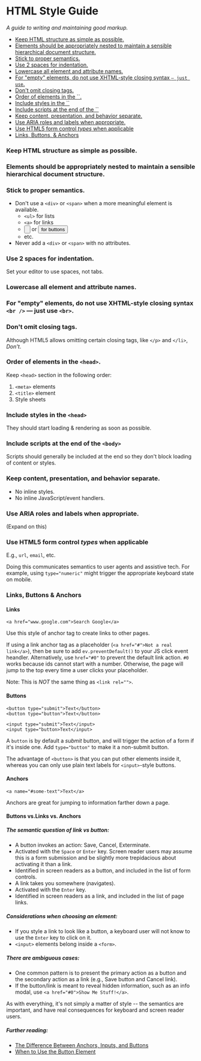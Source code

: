 # HTML Style Guide

_A guide to writing and maintaining good markup._


<!-- MarkdownTOC -->

- [Keep HTML structure as simple as possible.](#keep-html-structure-as-simple-as-possible)
- [Elements should be appropriately nested to maintain a sensible hierarchical document structure.](#elements-should-be-appropriately-nested-to-maintain-a-sensible-hierarchical-document-structure)
- [Stick to proper semantics.](#stick-to-proper-semantics)
- [Use 2 spaces for indentation.](#use-2-spaces-for-indentation)
- [Lowercase all element and attribute names.](#lowercase-all-element-and-attribute-names)
- [For "empty" elements, do not use XHTML-style closing syntax `` — just use ``.](#for-empty-elements-do-not-use-xhtml-style-closing-syntax--—-just-use-)
- [Don't omit closing tags.](#dont-omit-closing-tags)
- [Order of elements in the ``.](#order-of-elements-in-the-)
- [Include styles in the ``](#include-styles-in-the-)
- [Include scripts at the end of the ``](#include-scripts-at-the-end-of-the-)
- [Keep content, presentation, and behavior separate.](#keep-content-presentation-and-behavior-separate)
- [Use ARIA roles and labels when appropriate.](#use-aria-roles-and-labels-when-appropriate)
- [Use HTML5 form control *types* when applicable](#use-html5-form-control-types-when-applicable)
- [Links, Buttons, & Anchors](#links-buttons-anchors)

<!-- /MarkdownTOC -->




<a name="keep-html-structure-as-simple-as-possible"></a>
### Keep HTML structure as simple as possible.


<a name="elements-should-be-appropriately-nested-to-maintain-a-sensible-hierarchical-document-structure"></a>
### Elements should be appropriately nested to maintain a sensible hierarchical document structure.


<a name="stick-to-proper-semantics"></a>
### Stick to proper semantics.

* Don't use a `<div>` or `<span>` when a more meaningful element is available.
  * `<ul>` for lists
  * `<a>` for links
  * <input type="button"> or <button> for buttons
  * etc.
* Never add a `<div>` or `<span>` with no attributes.


<a name="use-2-spaces-for-indentation"></a>
### Use 2 spaces for indentation.

Set your editor to use spaces, not tabs.


<a name="lowercase-all-element-and-attribute-names"></a>
### Lowercase all element and attribute names.


<a name="for-empty-elements-do-not-use-xhtml-style-closing-syntax--—-just-use-"></a>
### For "empty" elements, do not use XHTML-style closing syntax `<br />` — just use `<br>`.


<a name="dont-omit-closing-tags"></a>
### Don't omit closing tags.

Although HTML5 allows omitting certain closing tags, like `</p>` and `</li>`, *Don't*.


<a name="order-of-elements-in-the-"></a>
### Order of elements in the `<head>`.

Keep `<head>` section in the following order:

1. `<meta>` elements
2. `<title>` element
3. Style sheets


<a name="include-styles-in-the-"></a>
### Include styles in the `<head>`

They should start loading & rendering as soon as possible.


<a name="include-scripts-at-the-end-of-the-"></a>
### Include scripts at the end of the `<body>`

Scripts should generally be included at the end so they don't block loading of content or styles.


<a name="keep-content-presentation-and-behavior-separate"></a>
### Keep content, presentation, and behavior separate.

* No inline styles.
* No inline JavaScript/event handlers.


<a name="use-aria-roles-and-labels-when-appropriate"></a>
### Use ARIA roles and labels when appropriate.

(Expand on this)


<a name="use-html5-form-control-types-when-applicable"></a>
### Use HTML5 form control *types* when applicable 

E.g., `url`, `email`, etc.

Doing this communicates semantics to user agents and assistive tech. For example, using `type="numeric"` might trigger the appropriate keyboard state on mobile.

<a name="links-buttons-anchors"></a>
### Links, Buttons & Anchors
#### Links
```
<a href="www.google.com">Search Google</a>
```

Use this style of anchor tag to create links to other pages.

If using a link anchor tag as a placeholder (`<a href="#">Not a real link</a>`), then be sure to add `ev.preventDefault()` to your JS click event heandler. Alternatively, use `href="#0"` to prevent the default link action. `#0` works because ids cannot start with a number. Otherwise, the page will jump to the top every time a user clicks your placeholder.

Note: This is *NOT* the same thing as `<link rel="">`.

#### Buttons
```
<button type="submit">Text</button>
<button type="button">Text</button>

<input type="submit">Text</input>
<input type="button>Text</input>
```

A `button` is by default a *submit* button, and will trigger the action of a form if it's inside one. Add `type="button"` to make it a non-submit button.

The advantage of `<button>` is that you can put other elements inside it, whereas you can only use plain text labels for `<input>`-style buttons.

#### Anchors
```
<a name="#some-text">Text</a>
```

Anchors are great for jumping to information farther down a page. 

#### Buttons vs.Links vs. Anchors
##### The semantic question of link vs button:
 * A button invokes an action: Save, Cancel, Exterminate.
  * Activated with the `Space` or `Enter` key. Screen reader users may assume this is a form submission and be slightly more trepidacious about activating it than a link.
  * Identified in screen readers as a button, and included in the list of form controls.
 * A link takes you somewhere (navigates).
  * Activated with the `Enter` key.
  * Identified in screen readers as a link, and included in the list of page links.

##### Considerations when choosing an element:
 * If you style a link to look like a button, a keyboard user will not know to use the `Enter` key to click on it.
 * `<input>` elements belong inside a `<form>`.

##### There _are_ ambiguous cases:
* One common pattern is to present the primary action as a button and the secondary action as a link (e.g., Save button and Cancel link). 
* If the button/link is meant to reveal hidden information, such as an info modal, use `<a href="#0">Show Me Stuff!</a>`.

As with everything, it's not simply a matter of style -- the semantics are important, and have real consequences for keyboard and screen reader users.

##### Further reading:
- [The Difference Between Anchors, Inputs, and Buttons](https://davidwalsh.name/html5-buttons)
- [When to Use the Button Element](https://css-tricks.com/use-button-element/)
